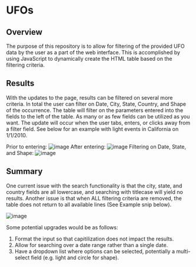 # UFOs

## Overview
The purpose of this repository is to allow for filtering of the provided UFO data by the user as a part of the web interface. This is accomplished by using JavaScript to dynamically create the HTML table based on the filtering criteria.
## Results
With the updates to the page, results can be filtered on several more criteria. In total the user can filter on Date, City, State, Country, and Shape of the occurrence. The table will filter on the parameters entered into the fields to the left of the table. As many or as few fields can be utilized as you want. The update will occur when the user tabs, enters, or clicks away from a filter field. See below for an example with light events in California on 1/1/2010.

Prior to entering:
![image](https://user-images.githubusercontent.com/40553064/126019796-421313c0-0a1e-435d-8f45-36d0a22a61bb.png)
After entering:
![image](https://user-images.githubusercontent.com/40553064/126019814-dd818f62-4597-484f-b253-27574450f435.png)
Filtering on Date, State, and Shape:
![image](https://user-images.githubusercontent.com/40553064/126019353-40f2b8ee-9653-4599-b33f-768f2c3cead4.png)


## Summary
One current issue with the search functionality is that the city, state, and country fields are all lowercase, and searching with titlecase will yield no results. Another issue is that when ALL filtering criteria are removed, the table does not return to all available lines (See Example snip below).

![image](https://user-images.githubusercontent.com/40553064/126019737-5c4d25f5-385a-408c-b686-4d215fb70ea3.png)

Some potential upgrades would be as follows:
1. Format the input so that capitilization does not impact the results.
2. Allow for searching over a date range rather than a single date.
3. Have a dropdown list where options can be selected, potentially a multi-select field (e.g. light and circle for shape).
